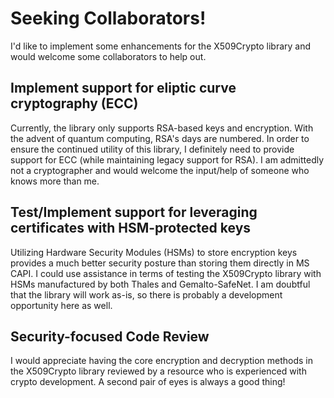 # Seeking Collaborators!

I'd like to implement some enhancements for the X509Crypto library and would welcome some collaborators to help out. 

## Implement support for eliptic curve cryptography (ECC)

Currently, the library only supports RSA-based keys and encryption.  With the advent of quantum computing, RSA's days are numbered.  In order to ensure the continued utility of this library, I definitely need to provide support for ECC (while maintaining legacy support for RSA).  I am admittedly not a cryptographer and would welcome the input/help of someone who knows more than me.

## Test/Implement support for leveraging certificates with HSM-protected keys

Utilizing Hardware Security Modules (HSMs) to store encryption keys provides a much better security posture than storing them directly in MS CAPI. I could use assistance in terms of testing the X509Crypto library with HSMs manufactured by both Thales and Gemalto-SafeNet. I am doubtful that the library will work as-is, so there is probably a development opportunity here as well.

## Security-focused Code Review

I would appreciate having the core encryption and decryption methods in the X509Crypto library reviewed by a resource who is experienced with crypto development. A second pair of eyes is always a good thing! 